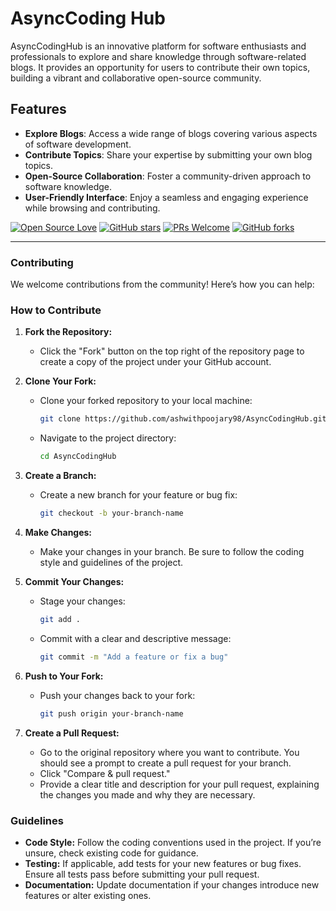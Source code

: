 # AsyncCoding Hub

AsyncCodingHub is an innovative platform for software enthusiasts and professionals to explore and share knowledge through software-related blogs. It provides an opportunity for users to contribute their own topics, building a vibrant and collaborative open-source community.

## Features

- **Explore Blogs**: Access a wide range of blogs covering various aspects of software development.
- **Contribute Topics**: Share your expertise by submitting your own blog topics.
- **Open-Source Collaboration**: Foster a community-driven approach to software knowledge.
- **User-Friendly Interface**: Enjoy a seamless and engaging experience while browsing and contributing.

[![Open Source Love](https://badges.frapsoft.com/os/v1/open-source.svg?v=103)](https://github.com/ashwithpoojary98/AsyncCodingHub)
[![GitHub stars](https://img.shields.io/github/stars/ashwithpoojary98/AsyncCodingHub.svg?style=flat)](https://github.com/ashwithpoojary98/AsyncCodingHub/stargazers)
[![PRs Welcome](https://img.shields.io/badge/PRs-Welcome-brightgreen.svg?style=flat )](https://github.com/ashwithpoojary98/AsyncCodingHub/pulls)
[![GitHub forks](https://img.shields.io/github/forks/ashwithpoojary98/AsyncCodingHub.svg?style=social&label=Fork)](https://github.com/ashwithpoojary98/AsyncCodingHub/network)



***

### Contributing

We welcome contributions from the community! Here’s how you can help:

### How to Contribute

1. **Fork the Repository:**
    - Click the "Fork" button on the top right of the repository page to create a copy of the project under your GitHub account.

2. **Clone Your Fork:**
    - Clone your forked repository to your local machine:
      ```bash
      git clone https://github.com/ashwithpoojary98/AsyncCodingHub.git
      ```
    - Navigate to the project directory:
      ```bash
      cd AsyncCodingHub
      ```

3. **Create a Branch:**
    - Create a new branch for your feature or bug fix:
      ```bash
      git checkout -b your-branch-name
      ```

4. **Make Changes:**
    - Make your changes in your branch. Be sure to follow the coding style and guidelines of the project.

5. **Commit Your Changes:**
    - Stage your changes:
      ```bash
      git add .
      ```
    - Commit with a clear and descriptive message:
      ```bash
      git commit -m "Add a feature or fix a bug"
      ```

6. **Push to Your Fork:**
    - Push your changes back to your fork:
      ```bash
      git push origin your-branch-name
      ```

7. **Create a Pull Request:**
    - Go to the original repository where you want to contribute. You should see a prompt to create a pull request for your branch.
    - Click "Compare & pull request."
    - Provide a clear title and description for your pull request, explaining the changes you made and why they are necessary.

### Guidelines

- **Code Style:** Follow the coding conventions used in the project. If you’re unsure, check existing code for guidance.
- **Testing:** If applicable, add tests for your new features or bug fixes. Ensure all tests pass before submitting your pull request.
- **Documentation:** Update documentation if your changes introduce new features or alter existing ones.